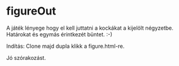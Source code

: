 # figureOut
A játék lényege hogy el kell juttatni a kockákat a kijelölt négyzetbe.
Határokat és egymás érintkezét büntet. :-)

Indítás:
Clone majd dupla klikk a figure.html-re.

Jó szórakozást.
